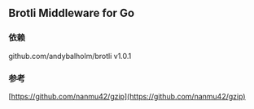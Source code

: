 ## Brotli Middleware for Go

### 依赖

github.com/andybalholm/brotli v1.0.1

### 参考

[https://github.com/nanmu42/gzip](https://github.com/nanmu42/gzip)
